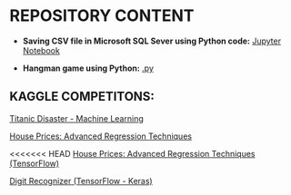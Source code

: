 # REPOSITORY CONTENT

* __Saving CSV file in Microsoft SQL Sever using Python code:__ 
[Jupyter Notebook](https://github.com/lucastiagooliveira/lucastiagooliveira/tree/master/db/Socioeconomics_Chicago)

* __Hangman game using Python:__ 
[.py](https://github.com/lucastiagooliveira/lucastiagooliveira/tree/master/Hangman_game)

## KAGGLE COMPETITONS:

[Titanic Disaster - Machine Learning](https://nbviewer.jupyter.org/github/lucastiagooliveira/lucastiagooliveira/blob/master/Kaggle/Titanic%20-%20Machine%20Learning%20disaster/Notebook/titanic_test_v2.ipynb)

[House Prices: Advanced Regression Techniques](https://nbviewer.jupyter.org/github/lucastiagooliveira/lucastiagooliveira/blob/master/Kaggle/house-prices-advanced-regression-techniques/house_price_regression.ipynb)

<<<<<<< HEAD
[House Prices: Advanced Regression Techniques (TensorFlow)](https://nbviewer.jupyter.org/github/lucastiagooliveira/lucastiagooliveira/blob/master/Kaggle/house-prices-advanced-regression-techniques/house_price_tesorflow.ipynb)

[Digit Recognizer (TensorFlow - Keras)](https://nbviewer.jupyter.org/github/lucastiagooliveira/lucastiagooliveira/blob/master/Kaggle/digit-recognizer/Digit_recognizer_keras.ipynb)
